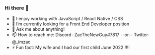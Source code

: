 ### Hi there 👋

- 🌱 I enjoy working with JavaScript / React Native / CSS
- 👯 I’m currently looking for a Front End Developer position
- 💬 Ask me about anything! 
- 📫 How to reach me: Discord- ZacTheNewGuy#7817 --or-- Twitter- @_imzac
- ⚡ Fun fact: My wife and I had our first child June 2022 !!!! 
